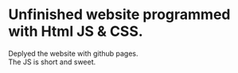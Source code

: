 # Unfinished website programmed with Html JS & CSS.

Deplyed the website with github pages.  
The JS is short and sweet.  

